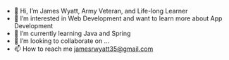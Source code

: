 - 👋 Hi, I’m James Wyatt, Army Veteran, and Life-long Learner 
- 👀 I’m interested in Web Development and want to learn more about App Development 
- 🌱 I’m currently learning Java and Spring
- 💞️ I’m looking to collaborate on ...
- 📫 How to reach me jamesrwyatt35@gmail.com

<!---
jamesrwyatt2/jamesrwyatt2 is a ✨ special ✨ repository because its `README.md` (this file) appears on your GitHub profile.
You can click the Preview link to take a look at your changes.
--->
